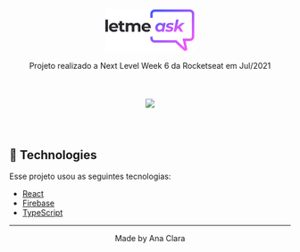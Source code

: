 <p align="center">
  <img alt="Letmeask" src="https://raw.githubusercontent.com/josepholiveira/letmeask/586809232149f68a24cd13f4be27c599920e937c/.github/letmeask-logo.svg" width="160px">
</p>

<p align="center">
Projeto realizado a Next Level Week 6 da Rocketseat em Jul/2021
</p>

<h1 align="center">
    <img src="https://i.ibb.co/QrxkW7P/letmeask-Home.png">
</h1>

<br>

## 🧪 Technologies

Esse projeto usou as seguintes tecnologias:

- [React](https://reactjs.org)
- [Firebase](https://firebase.google.com/)
- [TypeScript](https://www.typescriptlang.org/)


---

<p align="center">Made by Ana Clara</p>
